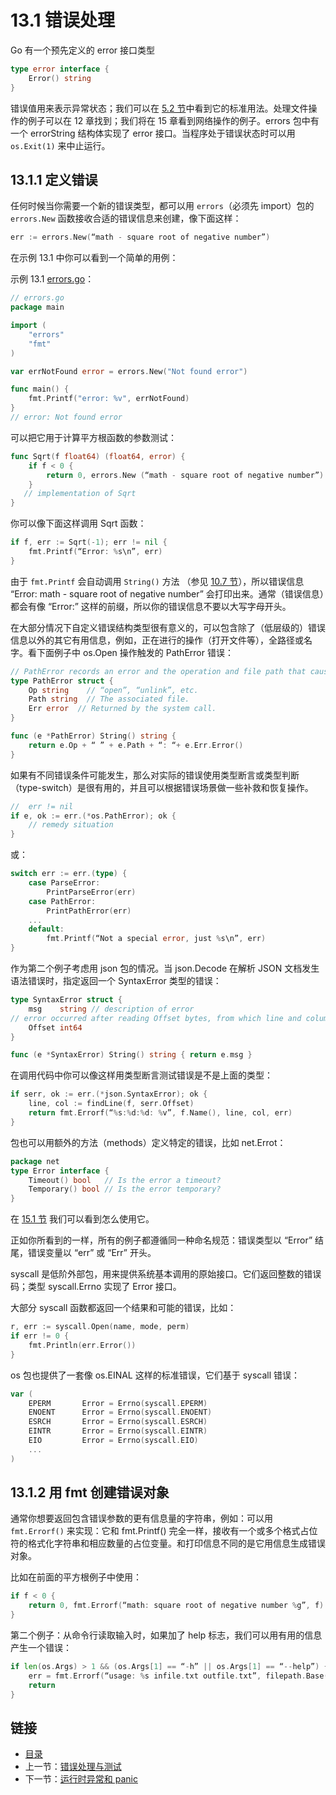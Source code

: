 # 13.1 错误处理

Go 有一个预先定义的 error 接口类型

```go
type error interface {
	Error() string
}
```

错误值用来表示异常状态；我们可以在 [5.2 节](05.2.md)中看到它的标准用法。处理文件操作的例子可以在 12 章找到；我们将在 15 章看到网络操作的例子。errors 包中有一个 errorString 结构体实现了 error 接口。当程序处于错误状态时可以用 `os.Exit(1)` 来中止运行。

## 13.1.1 定义错误

任何时候当你需要一个新的错误类型，都可以用 `errors`（必须先 import）包的 `errors.New` 函数接收合适的错误信息来创建，像下面这样：

```go
err := errors.New(“math - square root of negative number”)
```

在示例 13.1 中你可以看到一个简单的用例：

示例 13.1 [errors.go](examples/chapter_13/errors.go)：

```go
// errors.go
package main

import (
	"errors"
	"fmt"
)

var errNotFound error = errors.New("Not found error")

func main() {
	fmt.Printf("error: %v", errNotFound)
}
// error: Not found error
```

可以把它用于计算平方根函数的参数测试：

```go
func Sqrt(f float64) (float64, error) {
	if f < 0 {
		return 0, errors.New (“math - square root of negative number”)
	}
   // implementation of Sqrt
}
```

你可以像下面这样调用 Sqrt 函数：

```go
if f, err := Sqrt(-1); err != nil {
	fmt.Printf(“Error: %s\n”, err)
}
```

由于 `fmt.Printf` 会自动调用 `String()` 方法 （参见 [10.7 节](10.7.md)），所以错误信息 “Error: math - square root of negative number” 会打印出来。通常（错误信息）都会有像 “Error:” 这样的前缀，所以你的错误信息不要以大写字母开头。

在大部分情况下自定义错误结构类型很有意义的，可以包含除了（低层级的）错误信息以外的其它有用信息，例如，正在进行的操作（打开文件等），全路径或名字。看下面例子中 os.Open 操作触发的 PathError 错误：

```go
// PathError records an error and the operation and file path that caused it.
type PathError struct {
	Op string    // “open”, “unlink”, etc.
	Path string  // The associated file.
	Err error  // Returned by the system call.
}

func (e *PathError) String() string {
	return e.Op + “ ” + e.Path + “: “+ e.Err.Error()
}
```

如果有不同错误条件可能发生，那么对实际的错误使用类型断言或类型判断（type-switch）是很有用的，并且可以根据错误场景做一些补救和恢复操作。

```go
//  err != nil
if e, ok := err.(*os.PathError); ok {
	// remedy situation
}
```

或：

```go
switch err := err.(type) {
	case ParseError:
		PrintParseError(err)
	case PathError:
		PrintPathError(err)
	...
	default:
		fmt.Printf(“Not a special error, just %s\n”, err)
}
```

作为第二个例子考虑用 json 包的情况。当 json.Decode 在解析 JSON 文档发生语法错误时，指定返回一个 SyntaxError 类型的错误：

```go
type SyntaxError struct {
	msg    string // description of error
// error occurred after reading Offset bytes, from which line and columnnr can be obtained
	Offset int64
}

func (e *SyntaxError) String() string { return e.msg }
```

在调用代码中你可以像这样用类型断言测试错误是不是上面的类型：

```go
if serr, ok := err.(*json.SyntaxError); ok {
	line, col := findLine(f, serr.Offset)
	return fmt.Errorf(“%s:%d:%d: %v”, f.Name(), line, col, err)
}
```

包也可以用额外的方法（methods）定义特定的错误，比如 net.Errot：

```go
package net
type Error interface {
	Timeout() bool   // Is the error a timeout?
	Temporary() bool // Is the error temporary?
}
```

在 [15.1 节](15.1.md) 我们可以看到怎么使用它。

正如你所看到的一样，所有的例子都遵循同一种命名规范：错误类型以 “Error” 结尾，错误变量以 “err” 或 “Err” 开头。

syscall 是低阶外部包，用来提供系统基本调用的原始接口。它们返回整数的错误码；类型 syscall.Errno 实现了 Error 接口。

大部分 syscall 函数都返回一个结果和可能的错误，比如：

```go
r, err := syscall.Open(name, mode, perm)
if err != 0 {
	fmt.Println(err.Error())
}
```

os 包也提供了一套像 os.EINAL 这样的标准错误，它们基于 syscall 错误：

```go
var (
	EPERM		Error = Errno(syscall.EPERM)
	ENOENT		Error = Errno(syscall.ENOENT)
	ESRCH		Error = Errno(syscall.ESRCH)
	EINTR		Error = Errno(syscall.EINTR)
	EIO			Error = Errno(syscall.EIO)
	...
)
```

## 13.1.2 用 fmt 创建错误对象

通常你想要返回包含错误参数的更有信息量的字符串，例如：可以用 `fmt.Errorf()` 来实现：它和 fmt.Printf() 完全一样，接收有一个或多个格式占位符的格式化字符串和相应数量的占位变量。和打印信息不同的是它用信息生成错误对象。

比如在前面的平方根例子中使用：

```go
if f < 0 {
	return 0, fmt.Errorf(“math: square root of negative number %g”, f)
}
```

第二个例子：从命令行读取输入时，如果加了 help 标志，我们可以用有用的信息产生一个错误：

```go
if len(os.Args) > 1 && (os.Args[1] == “-h” || os.Args[1] == “--help”) {
	err = fmt.Errorf(“usage: %s infile.txt outfile.txt”, filepath.Base(os.Args[0]))
	return
}
```

## 链接

- [目录](directory.md)
- 上一节：[错误处理与测试](13.0.md)
- 下一节：[运行时异常和 panic](13.2.md)
